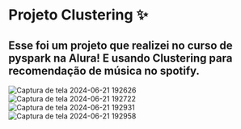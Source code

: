 # Projeto Clustering ✨

## Esse foi um projeto que realizei no curso de pyspark na Alura! E usando Clustering para recomendação de música no spotify.
![Captura de tela 2024-06-21 192626](https://github.com/FelipeNunesReis/Projeto-Machine-Learning/assets/173506674/ddd10104-f589-4db4-8554-ef0b235fd8c6)
![Captura de tela 2024-06-21 192722](https://github.com/FelipeNunesReis/Projeto-Machine-Learning/assets/173506674/3b2cf4c6-be9a-4308-b82a-a930c44d510e)
![Captura de tela 2024-06-21 192931](https://github.com/FelipeNunesReis/Projeto-Machine-Learning/assets/173506674/9137c1a3-b2b2-46a8-b68d-afa1465b5634)
![Captura de tela 2024-06-21 192958](https://github.com/FelipeNunesReis/Projeto-Machine-Learning/assets/173506674/ec826ba4-1ef6-4a1b-ab0c-93f31d192542)
